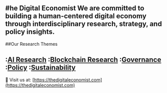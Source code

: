 #he Digital Economist
We are committed to building a human-centered digital economy through interdisciplinary research, strategy, and policy insights.
---
##Our Research Themes

:[AI Research](https://github.com/The-Digital-Economist/ai-papers)
:[Blockchain Research](https://github.com/The-Digital-Economist/blockchain-papers)
:[Governance](https://github.com/TheDigitalEconomist/governance-papers)
:[Policy](https://github.com/TheDigitalEconomist/policy-papers)
:[Sustainability](https://github.com/TheDigitalEconomist/sustainability-papers)
---
:link: Visit us at: [https://thedigitaleconomist.com](https://thedigitaleconomist.com)
